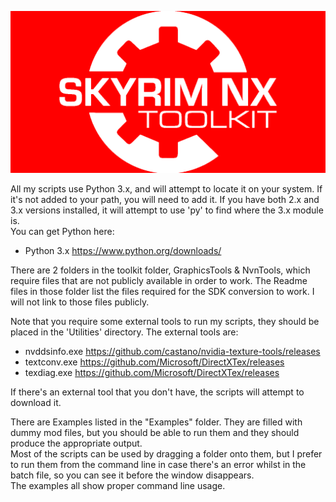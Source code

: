 ![Skyrim NX Toolkit](Skyrim-NX-Toolkit.png)

All my scripts use Python 3.x, and will attempt to locate it on your system.  If it's not added to your path, you will need to add it.  If you have both 2.x and 3.x versions installed, it will attempt to use 'py' to find where the 3.x module is.  
You can get Python here:
- Python 3.x https://www.python.org/downloads/

There are 2 folders in the toolkit folder, GraphicsTools & NvnTools, which require files that are not publicly available in order to work.  The Readme files in those folder list the files required for the SDK conversion to work.  I will not link to those files publicly.

Note that you require some external tools to run my scripts, they should be placed in the 'Utilities' directory.
The external tools are:
- nvddsinfo.exe <https://github.com/castano/nvidia-texture-tools/releases>
- textconv.exe <https://github.com/Microsoft/DirectXTex/releases>
- texdiag.exe <https://github.com/Microsoft/DirectXTex/releases>

If there's an external tool that you don't have, the scripts will attempt to download it.

There are Examples listed in the "Examples" folder.  They are filled with dummy mod files, but you should be able to run them and they should produce the appropriate output.  
Most of the scripts can be used by dragging a folder onto them, but I prefer to run them from the command line in case there's an error whilst in the batch file, so you can see it before the window disappears.  
The examples all show proper command line usage.

